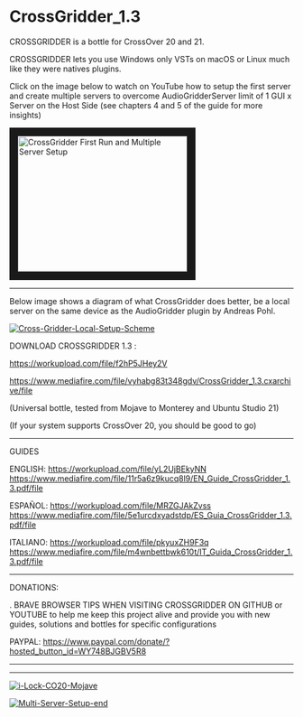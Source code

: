 # CrossGridder_1.3

CROSSGRIDDER is a bottle for CrossOver 20 and 21. 

CROSSGRIDDER lets you use Windows only VSTs on macOS or Linux much like they were natives plugins. 

Click on the image below to watch on YouTube how to setup 
the first server and create multiple servers 
to overcome AudioGridderServer limit of 1 GUI x Server on the Host Side
(see chapters 4 and 5 of the guide for more insights)


<a href="http://www.youtube.com/watch?feature=player_embedded&v=4-9Rk6KpHL0
" target="_blank"><img src="http://img.youtube.com/vi/4-9Rk6KpHL0/0.jpg" 
alt="CrossGridder First Run and Multiple Server Setup" width="300" height="240" border="15" /></a>

************************************************************************************************

Below image shows a diagram of what CrossGridder does better, 
be a local server on the same device as the AudioGridder plugin by Andreas Pohl.

<a href="https://ibb.co/jfkHbR1"><img src="https://i.ibb.co/tKp3QXW/Cross-Gridder-Local-Setup-Scheme.png" alt="Cross-Gridder-Local-Setup-Scheme" border="0" /></a>

DOWNLOAD CROSSGRIDDER 1.3 : 

https://workupload.com/file/f2hP5JHey2V

https://www.mediafire.com/file/vyhabg83t348gdv/CrossGridder_1.3.cxarchive/file
                            
(Universal bottle, tested from Mojave to Monterey and Ubuntu Studio 21)

(If your system supports CrossOver 20, you should be good to go)

************************************************************************************************

GUIDES

ENGLISH: https://workupload.com/file/yL2UjBEkyNN
         https://www.mediafire.com/file/11r5a6z9kucq8l9/EN_Guide_CrossGridder_1.3.pdf/file

ESPAÑOL: https://workupload.com/file/MRZGJAkZvss
         https://www.mediafire.com/file/5e1urcdxyadstdp/ES_Guia_CrossGridder_1.3.pdf/file

ITALIANO: https://workupload.com/file/pkyuxZH9F3q
          https://www.mediafire.com/file/m4wnbettbwk610t/IT_Guida_CrossGridder_1.3.pdf/file

************************************************************************************************

DONATIONS:

. BRAVE BROWSER TIPS WHEN VISITING CROSSGRIDDER ON GITHUB or YOUTUBE
to help me keep this project alive and provide you with new guides,
solutions and bottles for specific configurations

PAYPAL:
https://www.paypal.com/donate/?hosted_button_id=WY748BJGBV5R8

************************************************************************************************


**********************************************************************

<a href="https://ibb.co/2ZW6mRQ"><img src="https://i.ibb.co/phbPGN8/i-Lock-CO20-Mojave.png" alt="i-Lock-CO20-Mojave" border="0"></a>

<a href="https://ibb.co/GcgFL44"><img src="https://i.ibb.co/XSmVgrr/Multi-Server-Setup-end.png" alt="Multi-Server-Setup-end" border="0" /></a>



